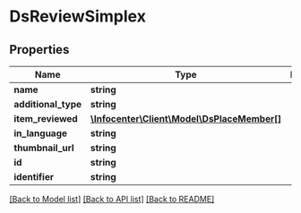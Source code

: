 # DsReviewSimplex

## Properties
Name | Type | Description | Notes
------------ | ------------- | ------------- | -------------
**name** | **string** |  | [optional] 
**additional_type** | **string** |  | [optional] 
**item_reviewed** | [**\Infocenter\Client\Model\DsPlaceMember[]**](DsPlaceMember.md) |  | [optional] 
**in_language** | **string** |  | [optional] 
**thumbnail_url** | **string** |  | [optional] 
**id** | **string** |  | [optional] 
**identifier** | **string** |  | [optional] 

[[Back to Model list]](../../README.md#documentation-for-models) [[Back to API list]](../../README.md#documentation-for-api-endpoints) [[Back to README]](../../README.md)

